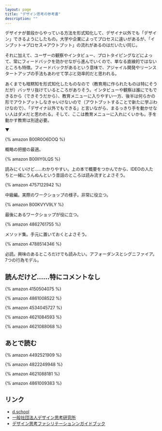 ```yaml
---
layout: page
title: "デザイン思考の参考書"
description: ""
---
```


デザイナが普段からやっている方法を形式知化して、デザイナ以外でも「デザイン」できるようにしたもの。大学や企業によってプロセスに違いがあるが、「インプット→プロセス→アウトプット」の流れがあるのはだいたい同じ。

それに加えて、ユーザーの観察やインタビュー、プロトタイピングなどによって、常にフィードバックを効かせながら進んでいくので、単なる直線的ではないところも特徴。フィードバックがあるという意味で、アジャイル開発やリーンスタートアップの手法もあわせて学ぶと効率的だと思われる。

あくまでも暗黙知を形式知化したものなので（教育用に作られたものは特にそうだが）バッサリ抜けているところがありそう。インタビューや観察は誰にでもできるから（できそうだから）、教育メニューに入りやすい一方、後半は何らかの形でアウトプットしなきゃいけないので（アウトプットすることで新たに学ぶわけなので）、「デザイナ以外でもできる」と言いながら、まるっきり手を動かせない人はダメだと思われる。そして、ここは教育メニューに入れにくいかも。手を動かす教育は別途必要。

▼

{% amazon B00R0O6DOQ %}

概略の把握の最適。

{% amazon B00IIY0LQS %}

読みにくいけど……わかりやすい。上の本で概要をつかんでから、IDEOの人たちと一緒にうんぬんという昔話のところは読み流すとよさそう。

{% amazon 4757122942 %}

中級編。実際のワークショップの様子。非常に役立つ。

{% amazon B00KVYV9LY %}

最後にあるワークショップが役に立つ。

{% amazon 4862761755 %}

メソッド集。手元に置いておくとよさそう。

{% amazon 4788514346 %}

必読。興味のあるところだけでも読みたい。アフォーダンスとシグニファイア。7つの行為モデル。

## 読んだけど……特にコメントなし

{% amazon 4150504075 %}

{% amazon 4861008522 %}

{% amazon 4534045727 %}

{% amazon 4621084593 %}

{% amazon 4621088068 %}


## あとで読む

{% amazon 4492521909 %}

{% amazon 4822249948 %}

{% amazon 4621088181 %}

{% amazon 4861009383 %}

## リンク

* [d.school](http://dschool.stanford.edu/)
* [一般社団法人デザイン思考研究所](http://designthinking.or.jp/)
* [デザイン思考ファシリテーションンガイドブック](http://www.itoki.jp/catalog/special/designthinking/)
